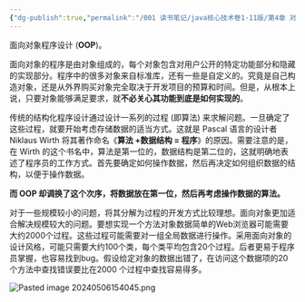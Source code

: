 ```yaml
---
{"dg-publish":true,"permalink":"/001 读书笔记/java核心技术卷1-11版/第4章 对象与类/4.1 面向对象程序设计概述/4.1 面向对象程序设计概述/","created":"2024-05-06T15:33:28.735+08:00","updated":"2024-06-01T10:45:10.469+08:00"}
---
```


面向对象程序设计 (**OOP**)。

面向对象的程序是由对象组成的，每个对象包含对用户公开的特定功能部分和隐藏的实现部分。程序中的很多对象来自标准库，还有一些是自定义的。究竟是自己构造对象，还是从外界购买对象完全取决于开发项目的预算和时间。但是，从根本上说，只要对象能够满足要求，就**不必关心其功能到底是如何实现的**。

传统的结构化程序设计通过设计一系列的过程 (即算法) 来求解问题。一旦确定了这些过程，就要开始考虑存储数据的适当方式。这就是 Pascal 语言的设计者 Niklaus Wirth 将其著作命名《**算法 +数据结构 = 程序**》的原因。需要注意的是，在 Wirth 的这个书名中，算法是第一位的，数据结构是第二位的，这就明确地表述了程序员的工作方式。首先要确定如何操作数据，然后再决定如何组织数据的结构，以便于操作数据。

**而 OOP 却调换了这个次序，将数据放在第一位，然后再考虑操作数据的算法。**

对于一些规模较小的问题，将其分解为过程的开发方式比较理想。面向对象更加适合解决规模较大的问题。要想实现一个方法对象数据简单的Web浏览器可能需要大约2000个过程。这些过程可能需要对一组全局数据进行操作。采用面向对象的设计风格，可能只需要大约100个类，每个类平均包含20个过程。后者更易于程序员掌握，也容易找到bug。假设给定对象的数据出错了，在访问这个数据项的20个方法中查找错误要比在2000 个过程中查找容易得多。

![Pasted image 20240506154045.png](/img/user/$/$Sys999%20Attachment/Pasted%20image%2020240506154045.png)